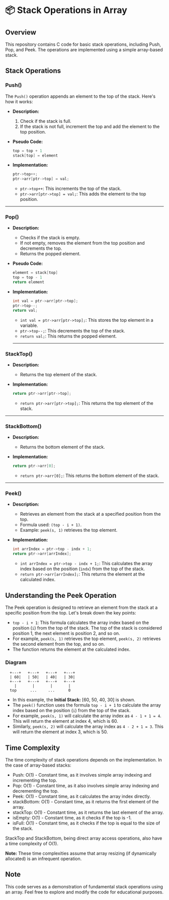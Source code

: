 # 📦 Stack Operations in Array

## Overview

This repository contains C code for basic stack operations, including Push, Pop, and Peek. The operations are implemented using a simple array-based stack.

## Stack Operations

### Push()

The `Push()` operation appends an element to the top of the stack. Here's how it works:

- **Description:**
  1. Check if the stack is full.
  2. If the stack is not full, increment the top and add the element to the top position.

- **Pseudo Code:**

    ```c
    top = top + 1
    stack[top] = element
    ```

- **Implementation:**

  ```c
  ptr->top++;
  ptr->arr[ptr->top] = val;
  ```

  - `ptr->top++`: This increments the top of the stack.
  - `ptr->arr[ptr->top] = val;`: This adds the element to the top position.

 ---

### Pop()

- **Description:**
  - Checks if the stack is empty.
  - If not empty, removes the element from the top position and decrements the top.
  - Returns the popped element.

- **Pseudo Code:**

  ```c
  element = stack[top]
  top = top - 1
  return element
  ```

- **Implementation:**

  ```c
  int val = ptr->arr[ptr->top];
  ptr->top--;
  return val;
  ```

  - `int val = ptr->arr[ptr->top];`: This stores the top element in a variable.
  - `ptr->top--;`: This decrements the top of the stack.
  - `return val;`: This returns the popped element.

  ---

### StackTop()

- **Description:**
  - Returns the top element of the stack.

- **Implementation:**

  ```c
  return ptr->arr[ptr->top];
  ```

  - `return ptr->arr[ptr->top];`: This returns the top element of the stack.

---

### StackBottom()

- **Description:**
  - Returns the bottom element of the stack.

- **Implementation:**

  ```c
  return ptr->arr[0];
  ```

  - `return ptr->arr[0];`: This returns the bottom element of the stack.

---

### Peek()

- **Description:**
  - Retrieves an element from the stack at a specified position from the top.
  - Formula used: `(top - i + 1)`.
  - Example: `peek(s, 1)` retrieves the top element.

- **Implementation:**

  ```c
  int arrIndex = ptr->top - indx + 1;
  return ptr->arr[arrIndex];
  ```

  - `int arrIndex = ptr->top - indx + 1;`: This calculates the array index based on the position (`indx`) from the top of the stack.
  - `return ptr->arr[arrIndex];`: This returns the element at the calculated index.

## Understanding the Peek Operation

The Peek operation is designed to retrieve an element from the stack at a specific position from the top. Let's break down the key points:

- `top - i + 1`: This formula calculates the array index based on the position (`i`) from the top of the stack. The top of the stack is considered position 1, the next element is position 2, and so on.
- For example, `peek(s, 1)` retrieves the top element, `peek(s, 2)` retrieves the second element from the top, and so on.
- The function returns the element at the calculated index.

### Diagram

```
  +---+   +---+   +---+   +---+
  | 60|   | 50|   | 40|   | 30|
  +---+   +---+   +---+   +---+
    |       |       |       |
  top      ...     ...      0
```

- In this example, the **Initial Stack:** [60, 50, 40, 30] is shown.
- The `peek()` function uses the formula `top - i + 1` to calculate the array index based on the position (`i`) from the top of the stack.
- For example, `peek(s, 1)` will calculate the array index as `4 - 1 + 1 = 4`. This will return the element at index 4, which is 60.
- Similarly, `peek(s, 2)` will calculate the array index as `4 - 2 + 1 = 3`. This will return the element at index 3, which is 50.

## Time Complexity

The time complexity of stack operations depends on the implementation. In the case of array-based stacks:

- Push: O(1) - Constant time, as it involves simple array indexing and incrementing the top.
- Pop: O(1) - Constant time, as it also involves simple array indexing and decrementing the top.
- Peek: O(1) - Constant time, as it calculates the array index directly.
- stackBottom: O(1) - Constant time, as it returns the first element of the array.
- stackTop: O(1) - Constant time, as it returns the last element of the array.
- isEmpty: O(1) - Constant time, as it checks if the top is -1.
- isFull: O(1) - Constant time, as it checks if the top is equal to the size of the stack.

StackTop and StackBottom, being direct array access operations, also have a time complexity of O(1).

**Note:** These time complexities assume that array resizing (if dynamically allocated) is an infrequent operation.

## Note

This code serves as a demonstration of fundamental stack operations using an array. Feel free to explore and modify the code for educational purposes.
